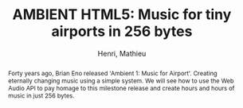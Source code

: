 --- 
title: "AMBIENT HTML5: Music for tiny airports in 256 bytes" 
abstract: "Forty years ago, Brian Eno released 'Ambient 1: Music for Airport'. Creating eternally changing music using a simple system. We will see how to use the Web Audio API to pay homage to this milestone release and create hours and hours of music in just 256 bytes." 
address: "Berlin, Germany" 
author: "Henri, Mathieu"
webAuthor: "Mathieu Henri" 
booktitle: "Proceedings of the International Web Audio Conference" 
editor: "Monschke, Jan and Guttandin, Christoph and Schnell, Norbert and Jenkinson, Thomas and Schaedler, Jack" 
month: "September"
pages: "" 
publisher: "TU Berlin" 
series: "WAC '18"
track: "Demo"  
year: "2018" 
id: "2018_vid1" 
tags: year2018
media: https://www.youtube.com/watch?v=Lxho0sjXrKY 
pdflink: none
ISSN: 2663-5844
---